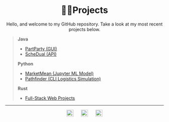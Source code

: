 <h1 align="center">🧑‍💻Projects</h1>

<p align="center">Hello, and welcome to my GitHub repository. Take a look at my most recent projects below.</p>

>
> <b>Java </b>
>   - [PartParty (GUI)](https://github.com/nuiben/PartParty)
>   - [ScheDual (API)](https://github.com/nuiben/ScheDual)
> 
> <b>Python</b>
>   - [MarketMean (Jupyter ML Model)](https://github.com/nuiben/marketmean)
>   - [Pathfinder (CLI Logistics Simulation)](https://github.com/nuiben/pathfinder)
>
> <b>Rust</b>
> 
>   - [Full-Stack Web Projects](https://github.com/nuiben/rust_web)
>
---

<div align="center">
  <a href="https://www.linkedin.com/in/benjamingp/"><img align="center" alt="BenPorter | LinkedIn" width="22px" src="https://cdn.jsdelivr.net/npm/simple-icons@v3/icons/linkedin.svg"></a>
  <span>&nbsp;&nbsp;&nbsp;&nbsp;</span>
  <a href="https://twitter.com/benp0rter"><img align="center" alt="BenPorter | Twitter" width="22px" src="https://cdn.jsdelivr.net/npm/simple-icons@v3/icons/twitter.svg"></a>
  <span>&nbsp;&nbsp;&nbsp;&nbsp;</span>
  <a href="https://bento.me/ben-porter"><img align="center" alt="BenPorter | Bento" width="22px" src="https://cdn.jsdelivr.net/npm/simple-icons@v9/icons/bento.svg"></a>
</div>
